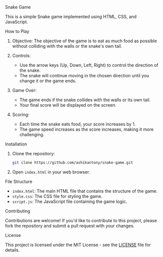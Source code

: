 Snake Game

This is a simple Snake game implemented using HTML, CSS, and JavaScript.

How to Play

1. Objective:
    The objective of the game is to eat as much food as possible without colliding with the walls or the snake's own tail.

3. Controls:
   - Use the arrow keys (Up, Down, Left, Right) to control the direction of the snake.
   - The snake will continue moving in the chosen direction until you change it or the game ends.

4. Game Over:
   - The game ends if the snake collides with the walls or its own tail.
   - Your final score will be displayed on the screen.

5. Scoring:
   - Each time the snake eats food, your score increases by 1.
   - The game speed increases as the score increases, making it more challenging.

 Installation

1. Clone the repository:

   ```bash
   git clone https://github.com/ashikantony/snake-game.git
   ```

2. Open `index.html` in your web browser.

File Structure

- `index.html`: The main HTML file that contains the structure of the game.
- `style.css`: The CSS file for styling the game.
- `script.js`: The JavaScript file containing the game logic.

Contributing

Contributions are welcome! If you'd like to contribute to this project, please fork the repository and submit a pull request with your changes.

License

This project is licensed under the MIT License - see the [LICENSE](LICENSE) file for details.

